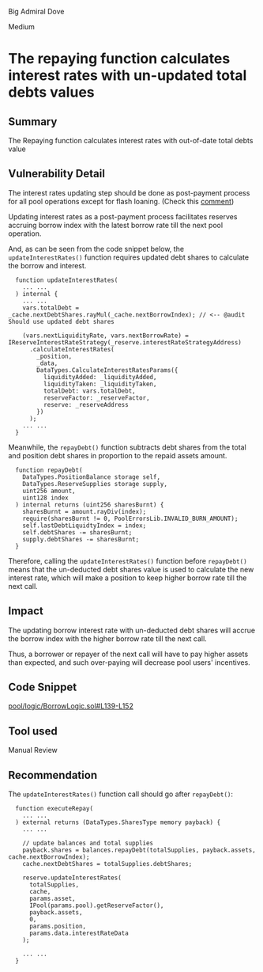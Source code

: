 Big Admiral Dove

Medium

# The repaying function calculates interest rates with un-updated total debts values

## Summary

The Repaying function calculates interest rates with out-of-date total debts value

## Vulnerability Detail

The interest rates updating step should be done as post-payment process for all pool operations except for flash loaning. (Check this [comment](https://github.com/sherlock-audit/2024-06-new-scope/blob/main/zerolend-one/contracts/core/pool/logic/FlashLoanLogic.sol#L71))

Updating interest rates as a post-payment process facilitates reserves accruing borrow index with the latest borrow rate till the next pool operation.

And, as can be seen from the code snippet below, the `updateInterestRates()` function requires updated debt shares to calculate the borrow and interest.

```solidity
  function updateInterestRates(
    ... ...
  ) internal {
    ... ...
    vars.totalDebt = _cache.nextDebtShares.rayMul(_cache.nextBorrowIndex); // <-- @audit Should use updated debt shares

    (vars.nextLiquidityRate, vars.nextBorrowRate) = IReserveInterestRateStrategy(_reserve.interestRateStrategyAddress)
      .calculateInterestRates(
        _position,
        _data,
        DataTypes.CalculateInterestRatesParams({
          liquidityAdded: _liquidityAdded,
          liquidityTaken: _liquidityTaken,
          totalDebt: vars.totalDebt,
          reserveFactor: _reserveFactor,
          reserve: _reserveAddress
        })
      );
    ... ...
  }
```

Meanwhile, the `repayDebt()` function subtracts debt shares from the total and position debt shares in proportion to the repaid assets amount.

```solidity
  function repayDebt(
    DataTypes.PositionBalance storage self,
    DataTypes.ReserveSupplies storage supply,
    uint256 amount,
    uint128 index
  ) internal returns (uint256 sharesBurnt) {
    sharesBurnt = amount.rayDiv(index);
    require(sharesBurnt != 0, PoolErrorsLib.INVALID_BURN_AMOUNT);
    self.lastDebtLiquidtyIndex = index;
    self.debtShares -= sharesBurnt;
    supply.debtShares -= sharesBurnt;
  }
```

Therefore, calling the `updateInterestRates()` function before `repayDebt()` means that the un-deducted debt shares value is used to calculate the new interest rate, which will make a position to keep higher borrow rate till the next call.

## Impact

The updating borrow interest rate with un-deducted debt shares will accrue the borrow index with the higher borrow rate till the next call.

Thus, a borrower or repayer of the next call will have to pay higher assets than expected, and such over-paying will decrease pool users' incentives.

## Code Snippet

[pool/logic/BorrowLogic.sol#L139-L152](https://github.com/sherlock-audit/2024-06-new-scope/blob/main/zerolend-one/contracts/core/pool/logic/BorrowLogic.sol#L139-L152)

## Tool used

Manual Review

## Recommendation

The `updateInterestRates()` function call should go after `repayDebt()`:

```solidity
  function executeRepay(
    ... ...
  ) external returns (DataTypes.SharesType memory payback) {
    ... ...

    // update balances and total supplies
    payback.shares = balances.repayDebt(totalSupplies, payback.assets, cache.nextBorrowIndex);
    cache.nextDebtShares = totalSupplies.debtShares;

    reserve.updateInterestRates(
      totalSupplies,
      cache,
      params.asset,
      IPool(params.pool).getReserveFactor(),
      payback.assets,
      0,
      params.position,
      params.data.interestRateData
    );

    ... ...
  }
```

